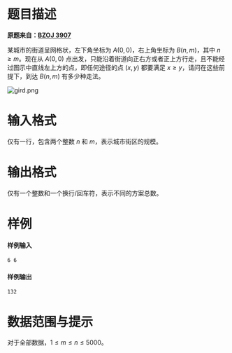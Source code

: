 
# 题目描述

**原题来自：[BZOJ 3907](https://www.lydsy.com/JudgeOnline/problem.php?id=3907)**

某城市的街道呈网格状，左下角坐标为 $A(0, 0)$，右上角坐标为 $B(n, m)$，其中 $n \ge m$。现在从 $A(0, 0)$ 点出发，只能沿着街道向正右方或者正上方行走，且不能经过图示中直线左上方的点，即任何途径的点 $(x, y)$ 都要满足 $x \ge y$，请问在这些前提下，到达 $B(n, m)$ 有多少种走法。

![gird.png](source/loj/10238/img/aHR0cHM6Ly9sb2otaW1nLnVweXVuLm1lbmNpLm1lbXNldDAuY24vMjAxOS8wMi8yNC81YzcyNDU2NDI2MTUzLnBuZw==.png)

# 输入格式

仅有一行，包含两个整数 $n$ 和 $m$，表示城市街区的规模。

# 输出格式

仅有一个整数和一个换行/回车符，表示不同的方案总数。

# 样例

#### 样例输入
```plain
6 6
```
#### 样例输出
```plain
132
```

# 数据范围与提示

对于全部数据，$1\le m\le n\le 5000$。


